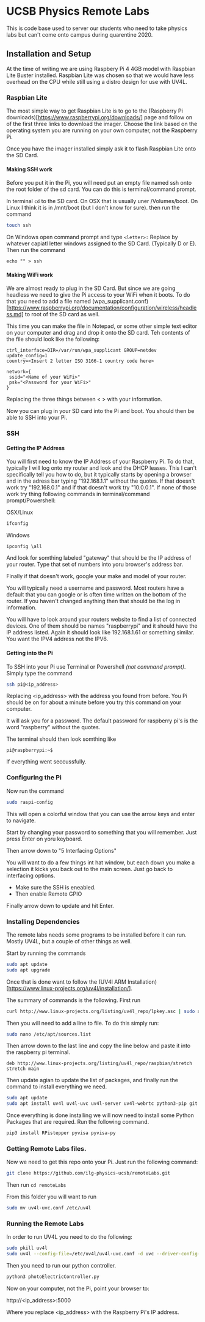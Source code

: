# UCSB Physics Remote Labs
This is code base used to server our students who need to take physics labs but can't come onto campus during quarentine 2020.

## Installation and Setup

At the time of writing we are using Raspbery Pi 4 4GB model with Raspbian Lite Buster installed. Raspbian Lite was chosen so that we would have less overhead on the CPU while still using a distro design for use with UV4L.

### Raspbian Lite

The most simple way to get Raspbian Lite is to go to the  (Raspberry Pi downloads)[https://www.raspberrypi.org/downloads/] page and follow on of the first three links to download the imager. Choose the link based on the operating system you are running on your own computer, not the Raspberry Pi.

Once you have the imager installed simply ask it to flash Raspbian Lite onto the SD Card. 

#### Making SSH work

Before you put it in the Pi, you will need put an empty file named ssh onto the root folder of the sd card. You can do this is terminal/command prompt.

In terminal `cd` to the SD card. On OSX that is usually uner /Volumes/boot. On Linux I think it is in /mnt/boot (but I don't know for sure). then run the command

```bash
touch ssh
```

On Windows open command prompt and type `<letter>:` Replace <letter> by whatever capiatl letter windows assigned to the SD Card. (Typically D or E). Then run the command

```
echo "" > ssh
```

#### Making WiFi work

We are almost ready to plug in the SD Card. But since we are going headless we need to give the Pi access to your WiFi when it boots. To do that you need to add a file named (wpa_supplicant.conf)[https://www.raspberrypi.org/documentation/configuration/wireless/headless.md] to root of the SD card as well. 

This time you can make the file in Notepad, or some other simple text editor on your computer and drag and drop it onto the SD card. Teh contents of the file should look like the following:
```
ctrl_interface=DIR=/var/run/wpa_supplicant GROUP=netdev
update_config=1
country=<Insert 2 letter ISO 3166-1 country code here>

network={
 ssid="<Name of your WiFi>"
 psk="<Password for your WiFi>"
}
```
Replacing the three things between < > with your information.

Now you can plug in your SD card into the Pi and boot. You should then be able to SSH into your Pi.

### SSH

#### Getting the IP Address
You will first need to know the IP Address of your Raspberry Pi. To do that, typically I will log onto my router and look and the DHCP leases. This I can't specifically tell you how to do, but it typically starts by opening a browser and in the adress bar typing "192.168.1.1" without the quotes. If that doesn't work try "192.168.0.1" and if that doesn't work try "10.0.0.1". If none of those work try thing following commands in terminal/command prompt/Powershell:

OSX/Linux
```bash
ifconfig
```

Windows
```
ipconfig \all
```
And look for somthing labeled "gateway" that should be the IP address of your router. Type that set of numbers into yoru browser's address bar.

Finally if that doesn't work, google your make and model of your router.

You will typically need a username and password. Most routers have a default that you can google or is often time written on the bottom of the router. If you haven't changed anything then that should be the log in information.

You will have to look around your routers website to find a list of connected devices. One of them should be names "raspberrypi" and it should have the IP address listed. Again it should look like 192.168.1.61 or something similar. You want the IPV4 address not the IPV6. 

#### Getting into the Pi

To SSH into your Pi use Terminal or Powershell *(not command prompt)*. Simply type the command

```bash
ssh pi@<ip_address>
```

Replacing <ip_address> with the address you found from before. You Pi should be on for about a minute before you try this command on your computer.

It will ask you for a password. The default password for raspberry pi's is the word "raspberry" without the quotes.

The terminal should then look somthing like 
```
pi@raspberrypi:~$
```
If everything went seccussfully.

### Configuring the Pi
Now run the command
```bash
sudo raspi-config
```
This will open a colorful window that you can use the arrow keys and enter to navigate.

Start by changing your password to something that you will remember. Just press Enter on yoru keyboard.

Then arrow down to "5 Interfacing Options"

You will want to do a few things int hat window, but each down you make a selection it kicks you back out to the main screen. Just go back to interfacing options.

- Make sure the SSH is eneabled.
- Then enable Remote GPIO

Finally arrow down to update and hit Enter. 

### Installing Dependencies

The remote labs needs some programs to be installed before it can run. Mostly UV4L, but a couple of other things as well.

Start by running the commands
```bash
sudo apt update
sudo apt upgrade
```

Once that is done want to follow the (UV4l ARM Installation)[https://www.linux-projects.org/uv4l/installation/].

The summary of commands is the following. First run
```bash
curl http://www.linux-projects.org/listing/uv4l_repo/lpkey.asc | sudo apt-key add -
```
Then you will need to add a line to file. To do this simply run:

```bash
sudo nano /etc/apt/sources.list
```
Then arrow down to the last line and copy the line below and paste it into the raspberry pi terminal.

```
deb http://www.linux-projects.org/listing/uv4l_repo/raspbian/stretch stretch main
```

Then update agian to update the list of packages, and finally run the command to install everything we need.

```bash
sudo apt update
sudo apt install uv4l uv4l-uvc uv4l-server uv4l-webrtc python3-pip git
```

Once everything is done installing we will now need to install some Python Packages that are required. Run the following command.

```bash
pip3 install RPistepper pyvisa pyvisa-py
```

### Getting Remote Labs files.

Now we need to get this repo onto your Pi. Just run the following command:

```bash
git clone https://github.com/ilg-physics-ucsb/remoteLabs.git
```

Then run `cd remoteLabs`

From this folder you will want to run

```bash
sudo mv uv4l-uvc.conf /etc/uv4l
```

### Running the Remote Labs
In order to run UV4L you need to do the following:

```bash
sudo pkill uv4l
sudo uv4l --config-file=/etc/uv4l/uv4l-uvc.conf -d uvc --driver-config-file=/etc/uv4l/uv4l-uvc.conf --enable-server yes
```

Then you need to run our python controller. 

```bash
python3 photoElectricController.py
```

Now on your computer, not the Pi, point your browser to:

http://<ip_address>:5000

Where you replace <ip_address> with the Raspberry Pi's IP address.

